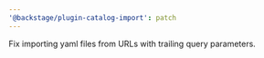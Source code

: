 ```yaml
---
'@backstage/plugin-catalog-import': patch
---
```


Fix importing yaml files from URLs with trailing query parameters.
